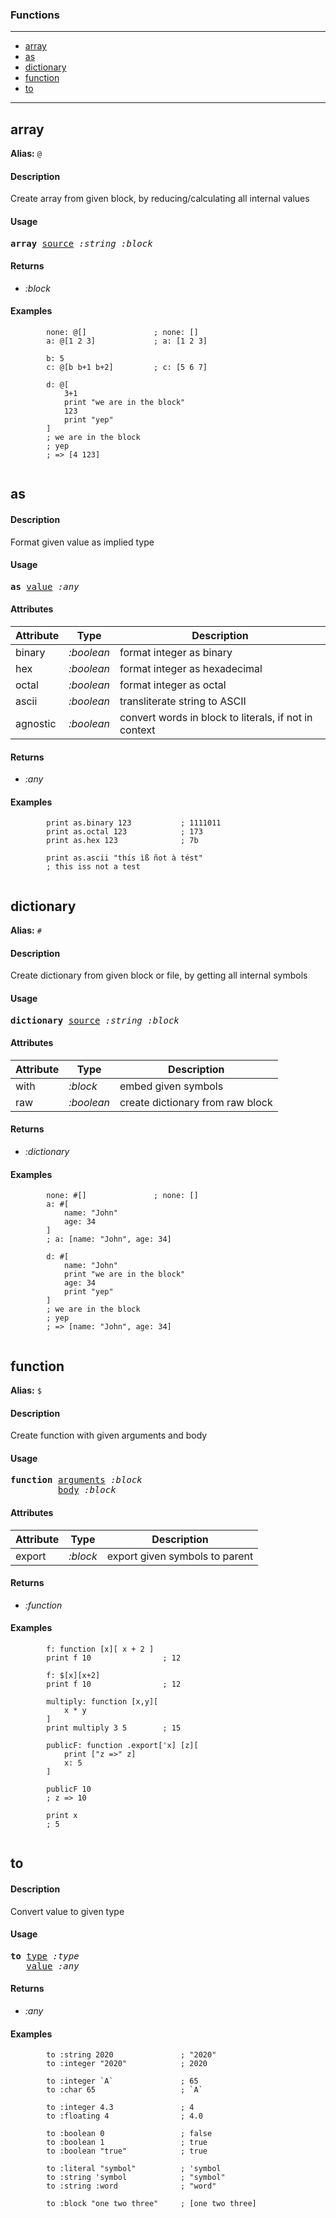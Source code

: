 ### Functions

---

<!--ts-->
   * [array](#array)
   * [as](#as)
   * [dictionary](#dictionary)
   * [function](#function)
   * [to](#to)
<!--te-->

---


## array

**Alias:** `@`

#### Description

Create array from given block, by reducing/calculating all internal values

#### Usage

<pre>
<b>array</b> <ins>source</ins> <i>:string</i> <i>:block</i>
</pre>

#### Returns

- *:block*

#### Examples

```red
        none: @[]               ; none: []
        a: @[1 2 3]             ; a: [1 2 3]
        
        b: 5
        c: @[b b+1 b+2]         ; c: [5 6 7]
        
        d: @[
            3+1
            print "we are in the block"
            123
            print "yep"
        ]
        ; we are in the block
        ; yep
        ; => [4 123]
    
```

## as

#### Description

Format given value as implied type

#### Usage

<pre>
<b>as</b> <ins>value</ins> <i>:any</i>
</pre>
#### Attributes

|Attribute|Type|Description|
|---|---|---|
|binary|<i>:boolean</i>|format integer as binary|
|hex|<i>:boolean</i>|format integer as hexadecimal|
|octal|<i>:boolean</i>|format integer as octal|
|ascii|<i>:boolean</i>|transliterate string to ASCII|
|agnostic|<i>:boolean</i>|convert words in block to literals, if not in context|

#### Returns

- *:any*

#### Examples

```red
        print as.binary 123           ; 1111011
        print as.octal 123            ; 173
        print as.hex 123              ; 7b
        
        print as.ascii "thís ìß ñot à tést"
        ; this iss not a test
    
```

## dictionary

**Alias:** `#`

#### Description

Create dictionary from given block or file, by getting all internal symbols

#### Usage

<pre>
<b>dictionary</b> <ins>source</ins> <i>:string</i> <i>:block</i>
</pre>
#### Attributes

|Attribute|Type|Description|
|---|---|---|
|with|<i>:block</i>|embed given symbols|
|raw|<i>:boolean</i>|create dictionary from raw block|

#### Returns

- *:dictionary*

#### Examples

```red
        none: #[]               ; none: []
        a: #[
            name: "John"
            age: 34
        ]             
        ; a: [name: "John", age: 34]
        
        d: #[
            name: "John"
            print "we are in the block"
            age: 34
            print "yep"
        ]
        ; we are in the block
        ; yep
        ; => [name: "John", age: 34]
    
```

## function

**Alias:** `$`

#### Description

Create function with given arguments and body

#### Usage

<pre>
<b>function</b> <ins>arguments</ins> <i>:block</i>
         <ins>body</ins> <i>:block</i>
</pre>
#### Attributes

|Attribute|Type|Description|
|---|---|---|
|export|<i>:block</i>|export given symbols to parent|

#### Returns

- *:function*

#### Examples

```red
        f: function [x][ x + 2 ]
        print f 10                ; 12
        
        f: $[x][x+2]
        print f 10                ; 12
        
        multiply: function [x,y][
            x * y
        ]
        print multiply 3 5        ; 15
        
        publicF: function .export['x] [z][
            print ["z =>" z]
            x: 5
        ]
        
        publicF 10
        ; z => 10
        
        print x
        ; 5
    
```

## to

#### Description

Convert value to given type

#### Usage

<pre>
<b>to</b> <ins>type</ins> <i>:type</i>
   <ins>value</ins> <i>:any</i>
</pre>

#### Returns

- *:any*

#### Examples

```red
        to :string 2020               ; "2020"
        to :integer "2020"            ; 2020
        
        to :integer `A`               ; 65
        to :char 65                   ; `A`
        
        to :integer 4.3               ; 4
        to :floating 4                ; 4.0
        
        to :boolean 0                 ; false
        to :boolean 1                 ; true
        to :boolean "true"            ; true
        
        to :literal "symbol"          ; 'symbol
        to :string 'symbol            ; "symbol"
        to :string :word              ; "word"
        
        to :block "one two three"     ; [one two three]
    
```